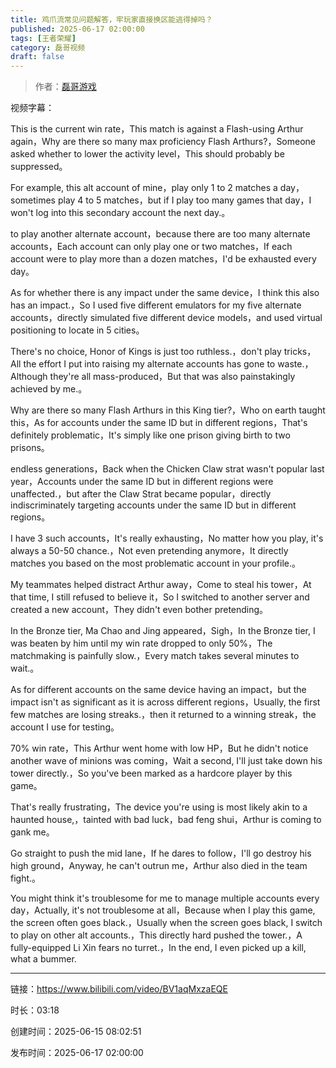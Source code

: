 ```yaml
---
title: 鸡爪流常见问题解答，牢玩家直接换区能逃得掉吗？
published: 2025-06-17 02:00:00
tags: [王者荣耀]
category: 磊哥视频
draft: false
---
```



> 作者：[磊哥游戏](https://space.bilibili.com/268941858?spm_id_from=333.788.upinfo.head.click)

视频字幕：

This is the current win rate，This match is against a Flash-using Arthur again，Why are there so many max proficiency Flash Arthurs?，Someone asked whether to lower the activity level，This should probably be suppressed。

For example, this alt account of mine，play only 1 to 2 matches a day，sometimes play 4 to 5 matches，but if I play too many games that day，I won't log into this secondary account the next day.。

to play another alternate account，because there are too many alternate accounts，Each account can only play one or two matches，If each account were to play more than a dozen matches，I'd be exhausted every day。

As for whether there is any impact under the same device，I think this also has an impact.，So I used five different emulators for my five alternate accounts，directly simulated five different device models，and used virtual positioning to locate in 5 cities。

There's no choice, Honor of Kings is just too ruthless.，don't play tricks，All the effort I put into raising my alternate accounts has gone to waste.，Although they're all mass-produced，But that was also painstakingly achieved by me.。

Why are there so many Flash Arthurs in this King tier?，Who on earth taught this，As for accounts under the same ID but in different regions，That's definitely problematic，It's simply like one prison giving birth to two prisons。

endless generations，Back when the Chicken Claw strat wasn't popular last year，Accounts under the same ID but in different regions were unaffected.，but after the Claw Strat became popular，directly indiscriminately targeting accounts under the same ID but in different regions。

I have 3 such accounts，It's really exhausting，No matter how you play, it's always a 50-50 chance.，Not even pretending anymore，It directly matches you based on the most problematic account in your profile.。

My teammates helped distract Arthur away，Come to steal his tower，At that time, I still refused to believe it，So I switched to another server and created a new account，They didn't even bother pretending。

In the Bronze tier, Ma Chao and Jing appeared，Sigh，In the Bronze tier, I was beaten by him until my win rate dropped to only 50%，The matchmaking is painfully slow.，Every match takes several minutes to wait.。

As for different accounts on the same device having an impact，but the impact isn't as significant as it is across different regions，Usually, the first few matches are losing streaks.，then it returned to a winning streak，the account I use for testing。

70% win rate，This Arthur went home with low HP，But he didn't notice another wave of minions was coming，Wait a second, I'll just take down his tower directly.，So you've been marked as a hardcore player by this game。

That's really frustrating，The device you're using is most likely akin to a haunted house,，tainted with bad luck，bad feng shui，Arthur is coming to gank me。

Go straight to push the mid lane，If he dares to follow，I'll go destroy his high ground，Anyway, he can't outrun me，Arthur also died in the team fight.。

You might think it's troublesome for me to manage multiple accounts every day，Actually, it's not troublesome at all，Because when I play this game, the screen often goes black.，Usually when the screen goes black, I switch to play on other alt accounts.，This directly hard pushed the tower.，A fully-equipped Li Xin fears no turret.，In the end, I even picked up a kill, what a bummer.

---

链接：https://www.bilibili.com/video/BV1aqMxzaEQE

时长：03:18

创建时间：2025-06-15 08:02:51

发布时间：2025-06-17 02:00:00
